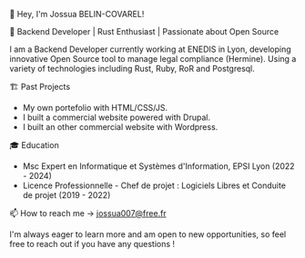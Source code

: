 👋 Hey, I'm Jossua BELIN-COVAREL!

🚀 Backend Developer | Rust Enthusiast | Passionate about Open Source

I am a Backend Developer currently working at ENEDIS in Lyon, developing innovative Open Source tool to manage legal compliance (Hermine). Using a variety of technologies including Rust, Ruby, RoR and Postgresql.

🏗️ Past Projects
- My own portefolio with HTML/CSS/JS.
- I built a commercial website powered with Drupal.
- I built an other commercial website with Wordpress.

🎓 Education
- Msc Expert en Informatique et Systèmes d'Information, EPSI Lyon (2022 - 2024)
- Licence Professionnelle - Chef de projet : Logiciels Libres et Conduite de projet (2019 - 2022)

📫 How to reach me -> jossua007@free.fr

I'm always eager to learn more and am open to new opportunities, so feel free to reach out if you have any questions !
